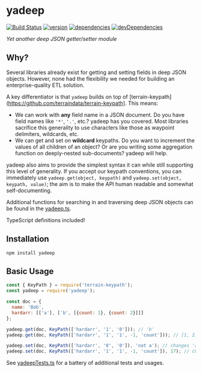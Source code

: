 # yadeep
[![Build Status](https://travis-ci.org/terraindata/yadeep.svg?branch=master)](https://travis-ci.org/terraindata/yadeep)
[![version](https://img.shields.io/npm/v/yadeep.svg)](https://www.npmjs.org/package/yadeep)
[![dependencies](https://david-dm.org/terraindata/yadeep.svg)](https://david-dm.org/terraindata/yadeep)
[![devDependencies](https://david-dm.org/terraindata/yadeep/dev-status.svg)](https://david-dm.org/terraindata/yadeep#info=devDependencies)

_Yet another deep JSON getter/setter module_

## Why?

Several libraries already exist for getting and setting fields in deep JSON objects.  However,
none had the flexibility we needed for building an enterprise-quality ETL solution.

A key differentiator is that `yadeep` builds on top of [terrain-keypath](https://github.com/terraindata/terrain-keypath].
This means:

 * We can work with **any** field name in a JSON document.  Do you have field names like `'*'`, `'.'`, etc.?  yadeep has
   you covered.  Most libraries sacrifice this generality to use characters like those as waypoint delimiters,
   wildcards, etc.
 * We can get and set on **wildcard** keypaths.  Do you want to increment the values of all children of an object?  Or
   are you writing some aggregation function on deeply-nested sub-documents?  yadeep will help.

yadeep also aims to provide the simplest syntax it can while still supporting this level of generality.  If you accept
our keypath conventions, you can immediately use `yadeep.get(object, keypath)` and `yadeep.set(object, keypath, value)`;
the aim is to make the API human readable and somewhat self-documenting.

Additional functions for searching in and traversing deep JSON objects can be found in the [yadeep.ts](code).

TypeScript definitions included!

## Installation

    npm install yadeep

## Basic Usage

```js
const { KeyPath } = require('terrain-keypath');
const yadeep = require('yadeep');

const doc = {
  name: 'Bob',
  hardarr: [['a'], ['b', [{count: 1}, {count: 2}]]]
};

yadeep.get(doc, KeyPath(['hardarr', '1', '0'])); // 'b'
yadeep.get(doc, KeyPath(['hardarr', '1', '1', -1, 'count'])); // [1, 2]

yadeep.set(doc, KeyPath(['hardarr', '0', '0']), 'not a'); // changes 'a' -> 'not a'
yadeep.set(doc, KeyPath(['hardarr', '1', '1', -1, 'count']), 17); // changes both 'counts's to 17
```

See [yadeepTests.ts](https://github.com/terraindata/yadeep/blob/master/yadeepTests.ts) for a battery of additional tests and usages.

